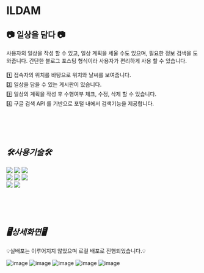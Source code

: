 # ILDAM  

📷 일상을 담다 📷  
---
사용자의 일상을 작성 할 수 있고, 일상 계획을 세울 수도 있으며, 필요한 정보 검색을 도와줍니다.
간단한 블로그 포스팅 형식이라 사용자가 편리하게 사용 할 수 있습니다.
<br>  
1️⃣ 접속자의 위치를 바탕으로 위치와 날씨를 보여줍니다.  
2️⃣ 일상을 담을 수 있는 게시판이 있습니다.  
3️⃣ 일상의 계획을 작성 후 수행여부 체크, 수정, 삭제 할 수 있습니다.  
4️⃣ 구글 검색 API 를 기반으로 포털 내에서 검색기능을 제공합니다.  
<br><br><br><br>

_**🛠️사용기술🛠️**_
---

<img src="https://img.shields.io/badge/Thymeleaf-005F0F?style=for-the-badge&logo=Thymeleaf&logoColor=white">   <img src="https://img.shields.io/badge/CSS3-1572B6?style=for-the-badge&logo=CSS3&logoColor=white">   <img src="https://img.shields.io/badge/JavaScript-F7DF1E?style=for-the-badge&logo=JavaScript&logoColor=white">  
<img src="https://img.shields.io/badge/springboot-6DB33F?style=for-the-badge&logo=springboot&logoColor=white">   <img src="https://img.shields.io/badge/Spring Security-6DB33F?style=for-the-badge&logo=Spring Security&logoColor=white">   <img src="https://img.shields.io/badge/MySQL-4479A1?style=for-the-badge&logo=MySQL&logoColor=white">  
<img src="https://img.shields.io/badge/GitHub-181717?style=for-the-badge&logo=GitHub&logoColor=white">  <img src="https://img.shields.io/badge/GoogleCustomSearchAPI-669DF6?style=for-the-badge&logo=googlebigquery&logoColor=white">  
<br><br><br><br>

_**🖥️상세화면🖥️**_
---
💡실배포는 이루어지지 않았으며 로컬 배포로 진행되었습니다.💡  

![image](https://github.com/user-attachments/assets/472583e2-7d5b-4bbf-9dd6-3a624a3c8a24)
![image](https://github.com/user-attachments/assets/499e0db1-18bc-400c-994f-2ec6701c829a)
![image](https://github.com/user-attachments/assets/e7b60da5-2db8-4eb8-b648-926d52aafd62)
![image](https://github.com/user-attachments/assets/1eb872dd-f3b3-4444-8b74-9a5da1dc4beb)
![image](https://github.com/user-attachments/assets/96739c65-736a-40f2-99c4-e642565f99f9)


